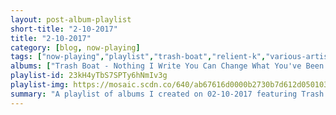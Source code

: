 ```yaml
---
layout: post-album-playlist
short-title: "2-10-2017"
title: "2-10-2017"
category: [blog, now-playing]
tags: ["now-playing","playlist","trash-boat","relient-k","various-artists","mxpx","senses-fail","various-artists","twenty-one-pilots","various-artists","twenty-one-pilots","twenty-one-pilots"]
albums: ["Trash Boat - Nothing I Write You Can Change What You've Been Through","Relient K - Forget And Not Slow Down","Various Artists - Blood Diamonds","MxPx - Slowly Going The Way Of The Buffalo","Senses Fail - Pull the Thorns from Your Heart","Various Artists - I Decided.","Twenty One Pilots - Heathens","Various Artists - Coloring Book","Twenty One Pilots - Heathens","Twenty One Pilots - Blurryface"]
playlist-id: 23kH4yTbS7SPTy6hNmIv3g
playlist-img: https://mosaic.scdn.co/640/ab67616d0000b2730b7d612d050103d76a72f8e1ab67616d0000b2736108322bb5addc2e2003e661ab67616d0000b273e3e40deeb22acc36a81d06b9ab67616d0000b273f9673ba5dab5b9f23c1babfc
summary: "A playlist of albums I created on 02-10-2017 featuring Trash Boat, Relient K, Various Artists, MxPx, Senses Fail, Various Artists, Twenty One Pilots, Various Artists, Twenty One Pilots, and Twenty One Pilots"
---
```


